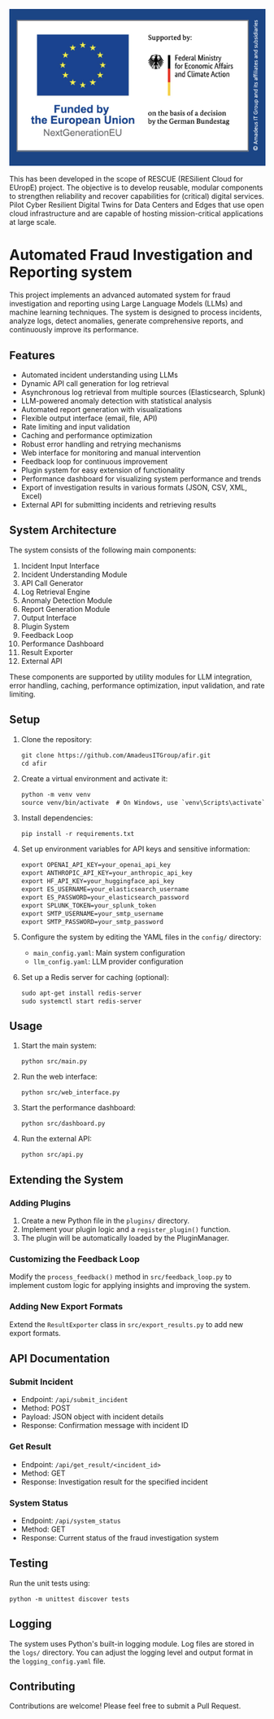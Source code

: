 <div align="center">

![Fraud Investigation System](assets/fraud_investigation_system.png)

</div>

This has been developed in the scope of RESCUE (RESilient Cloud for EUropE) project. 
The objective is to develop reusable, modular components to strengthen reliability and recover capabilities for (critical) digital services. Pilot Cyber Resilient Digital Twins for Data Centers and Edges that use open cloud infrastructure and are capable of hosting mission-critical applications at large scale.

# Automated Fraud Investigation and Reporting system

This project implements an advanced automated system for fraud investigation and reporting using Large Language Models (LLMs) and machine learning techniques. The system is designed to process incidents, analyze logs, detect anomalies, generate comprehensive reports, and continuously improve its performance.

## Features

- Automated incident understanding using LLMs
- Dynamic API call generation for log retrieval
- Asynchronous log retrieval from multiple sources (Elasticsearch, Splunk)
- LLM-powered anomaly detection with statistical analysis
- Automated report generation with visualizations
- Flexible output interface (email, file, API)
- Rate limiting and input validation
- Caching and performance optimization
- Robust error handling and retrying mechanisms
- Web interface for monitoring and manual intervention
- Feedback loop for continuous improvement
- Plugin system for easy extension of functionality
- Performance dashboard for visualizing system performance and trends
- Export of investigation results in various formats (JSON, CSV, XML, Excel)
- External API for submitting incidents and retrieving results

## System Architecture

The system consists of the following main components:

1. Incident Input Interface
2. Incident Understanding Module
3. API Call Generator
4. Log Retrieval Engine
5. Anomaly Detection Module
6. Report Generation Module
7. Output Interface
8. Plugin System
9. Feedback Loop
10. Performance Dashboard
11. Result Exporter
12. External API

These components are supported by utility modules for LLM integration, error handling, caching, performance optimization, input validation, and rate limiting.

## Setup

1. Clone the repository:
   ```
   git clone https://github.com/AmadeusITGroup/afir.git
   cd afir
   ```

2. Create a virtual environment and activate it:
   ```
   python -m venv venv
   source venv/bin/activate  # On Windows, use `venv\Scripts\activate`
   ```

3. Install dependencies:
   ```
   pip install -r requirements.txt
   ```

4. Set up environment variables for API keys and sensitive information:
   ```
   export OPENAI_API_KEY=your_openai_api_key
   export ANTHROPIC_API_KEY=your_anthropic_api_key
   export HF_API_KEY=your_huggingface_api_key
   export ES_USERNAME=your_elasticsearch_username
   export ES_PASSWORD=your_elasticsearch_password
   export SPLUNK_TOKEN=your_splunk_token
   export SMTP_USERNAME=your_smtp_username
   export SMTP_PASSWORD=your_smtp_password
   ```

5. Configure the system by editing the YAML files in the `config/` directory:
   - `main_config.yaml`: Main system configuration
   - `llm_config.yaml`: LLM provider configuration

6. Set up a Redis server for caching (optional):
   ```
   sudo apt-get install redis-server
   sudo systemctl start redis-server
   ```

## Usage

1. Start the main system:
   ```
   python src/main.py
   ```

2. Run the web interface:
   ```
   python src/web_interface.py
   ```

3. Start the performance dashboard:
   ```
   python src/dashboard.py
   ```

4. Run the external API:
   ```
   python src/api.py
   ```

## Extending the System

### Adding Plugins

1. Create a new Python file in the `plugins/` directory.
2. Implement your plugin logic and a `register_plugin()` function.
3. The plugin will be automatically loaded by the PluginManager.

### Customizing the Feedback Loop

Modify the `process_feedback()` method in `src/feedback_loop.py` to implement custom logic for applying insights and improving the system.

### Adding New Export Formats

Extend the `ResultExporter` class in `src/export_results.py` to add new export formats.

## API Documentation

### Submit Incident

- Endpoint: `/api/submit_incident`
- Method: POST
- Payload: JSON object with incident details
- Response: Confirmation message with incident ID

### Get Result

- Endpoint: `/api/get_result/<incident_id>`
- Method: GET
- Response: Investigation result for the specified incident

### System Status

- Endpoint: `/api/system_status`
- Method: GET
- Response: Current status of the fraud investigation system

## Testing

Run the unit tests using:

```
python -m unittest discover tests
```

## Logging

The system uses Python's built-in logging module. Log files are stored in the `logs/` directory. You can adjust the logging level and output format in the `logging_config.yaml` file.

## Contributing

Contributions are welcome! Please feel free to submit a Pull Request.

